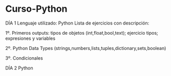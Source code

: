 # Curso-Python
DÍA 1
Lenguaje utilizado: Python
Lista de ejercicios con descripción:

  1º. Primeros outputs: tipos de objetos (int,float,bool,text); ejercicio tipos; expresiones y variables
  
  2º. Python Data Types (strings,numbers,lists,tuples,dictionary,sets,boolean)
  
  3º. Condicionales

DÍA 2
Python
